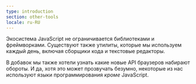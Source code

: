 ```yaml
---
type: introduction
section: other-tools
locale: ru-RU
---
```


Экосистема JavaScript не ограничивается библиотеками и фреймворками. Существуют
также утилиты, которые мы используем каждый день, включая сборщики кода и
текстовые редакторы.

В добавок мы также хотели узнать какие новые API браузеров набирают обороты.
И да, хотя это может прозвучать безумно, некоторые из нас используют языки
программирования _кроме_ JavaScript.
